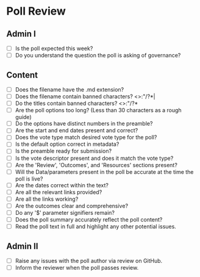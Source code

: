 
# Poll Review

## Admin I

- [ ] Is the poll expected this week?
- [ ] Do you understand the question the poll is asking of governance?

## Content

- [ ] Does the filename have the .md extension?
- [ ] Does the filename contain banned characters? <>:"/\?*|
- [ ] Do the titles contain banned characters?  <>:"/\?*
- [ ] Are the poll options too long?  (Less than 30 characters as a rough guide)
- [ ] Do the options have distinct numbers in the preamble?
- [ ] Are the start and end dates present and correct?
- [ ] Does the vote type match desired vote type for the poll?
- [ ] Is the default option correct in metadata?
- [ ] Is the preamble ready for submission?
- [ ] Is the vote descriptor present and does it match the vote type?
- [ ] Are the 'Review', 'Outcomes', and 'Resources' sections present?
- [ ] Will the Data/parameters present in the poll be accurate at the time the poll is live?
- [ ] Are the dates correct within the text?
- [ ] Are all the relevant links provided?
- [ ] Are all the links working?
- [ ] Are the outcomes clear and comprehensive?
- [ ] Do any '$' parameter signifiers remain?
- [ ] Does the poll summary accurately reflect the poll content?
- [ ] Read the poll text in full and highlight any other potential issues.

## Admin II

- [ ] Raise any issues with the poll author via review on GitHub.
- [ ] Inform the reviewer when the poll passes review.